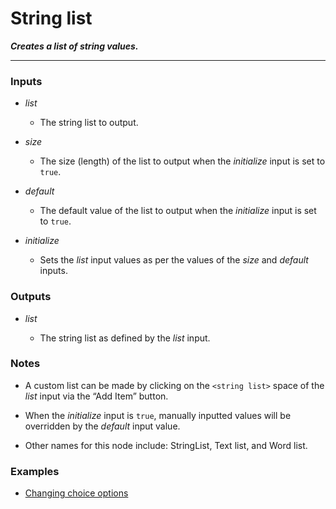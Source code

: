 # String list

**_Creates a list of string values._**

---


### Inputs

* _list_

  * The string list to output.

* _size_

  * The size (length) of the list to output when the _initialize_ input is set to `true`.

* _default_

  * The default value of the list to output when the _initialize_ input is set to `true`.

* _initialize_

  * Sets the _list_ input values as per the values of the _size_ and _default_ inputs.


### Outputs

* _list_

  * The string list as defined by the _list_ input.


### Notes

* A custom list can be made by clicking on the `<string list>` space of the _list_ input via the “Add Item” button.

* When the _initialize_ input is `true`, manually inputted values will be overridden by the _default_ input value.

* Other names for this node include: StringList, Text list, and Word list.


### Examples


* <a href="https://creator.trimble.com/graph?assetURI=whp:c7dc99f1-334b-47ae-9622-fb38812db203&version=latest" target="_blank">Changing choice options</a>
